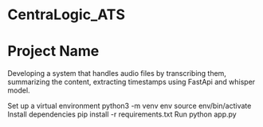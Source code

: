 # CentraLogic_ATS

# Project Name

Developing a system that handles audio files by transcribing them, summarizing the
content, extracting timestamps using FastApi and whisper model.

Set up a virtual environment
python3 -m venv env
source env/bin/activate
Install dependencies
pip install -r requirements.txt
Run
python app.py
